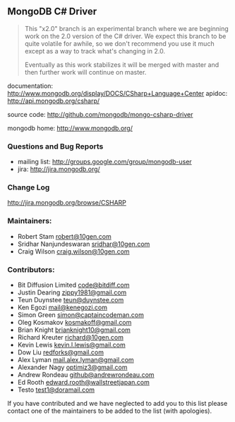 ## MongoDB C# Driver

> This "x2.0" branch is an experimental branch where we are beginning work
> on the 2.0 version of the C# driver. We expect this branch to be quite
> volatile for awhile, so we don't recommend you use it much except as
> a way to track what's changing in 2.0.
>
> Eventually as this work stabilizes it will be merged with master and
> then further work will continue on master.

documentation: http://www.mongodb.org/display/DOCS/CSharp+Language+Center
apidoc: http://api.mongodb.org/csharp/

source code: http://github.com/mongodb/mongo-csharp-driver

mongodb home: http://www.mongodb.org/

### Questions and Bug Reports

 * mailing list: http://groups.google.com/group/mongodb-user
 * jira: http://jira.mongodb.org/

### Change Log

http://jira.mongodb.org/browse/CSHARP

### Maintainers:
* Robert Stam               robert@10gen.com
* Sridhar Nanjundeswaran    sridhar@10gen.com
* Craig Wilson              craig.wilson@10gen.com

### Contributors:
* Bit Diffusion Limited     code@bitdiff.com
* Justin Dearing            zippy1981@gmail.com
* Teun Duynstee             teun@duynstee.com
* Ken Egozi                 mail@kenegozi.com
* Simon Green               simon@captaincodeman.com
* Oleg Kosmakov             kosmakoff@gmail.com
* Brian Knight              brianknight10@gmail.com  
* Richard Kreuter           richard@10gen.com
* Kevin Lewis               kevin.l.lewis@gmail.com
* Dow Liu                   redforks@gmail.com
* Alex Lyman				mail.alex.lyman@gmail.com
* Alexander Nagy            optimiz3@gmail.com
* Andrew Rondeau            github@andrewrondeau.com
* Ed Rooth                  edward.rooth@wallstreetjapan.com
* Testo                     test1@doramail.com   

If you have contributed and we have neglected to add you to this list please contact one of the maintainers to be added to the list (with apologies).
